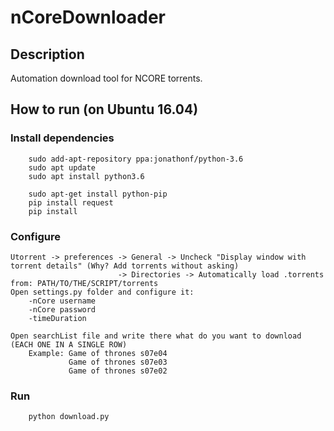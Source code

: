 # nCoreDownloader
## Description
Automation download tool for NCORE torrents.
## How to run (on Ubuntu 16.04)
### 	Install dependencies
```
	sudo add-apt-repository ppa:jonathonf/python-3.6
	sudo apt update
	sudo apt install python3.6

	sudo apt-get install python-pip
	pip install request
	pip install
```


### Configure
```
Utorrent -> preferences -> General -> Uncheck "Display window with torrent details" (Why? Add torrents without asking)
                        -> Directories -> Automatically load .torrents from: PATH/TO/THE/SCRIPT/torrents
Open settings.py folder and configure it:
	-nCore username
	-nCore password
	-timeDuration

Open searchList file and write there what do you want to download (EACH ONE IN A SINGLE ROW)
    Example: Game of thrones s07e04
             Game of thrones s07e03
             Game of thrones s07e02
```

### Run
```
	python download.py
```